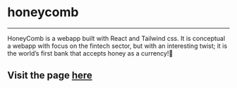 # honeycomb
---
HoneyComb is a webapp built with React and Tailwind css. It is conceptual a webapp with focus on the fintech sector, but with an interesting twist; it is the world’s first bank that accepts honey as a currency!🍯
## Visit the page <a href= "https://mardeldev.github.io/honeycomb/">here</a> 